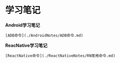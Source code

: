 # 学习笔记

**Android学习笔记**

	[ADB命令](./AndroidNotes/ADB命令.md)

**ReacNative学习笔记**

	[ReactNative命令](./ReactNativeNotes/RN常用命令.md)
